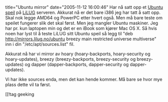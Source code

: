 title="Ubuntu mirror"
date="2005-11-12 16:00:46"
Har nå satt opp et <a href="http://ubuntu.com/">Ubuntu</a> <a href="http://www.ubuntulinux.org/download/mirror/document_view">speil</a> på <a href="http://www.lilug.no/">LiLUG</a> serveren. Akkurat nå er det bare i386 jeg har tatt å satt opp. Skal nok legge AMD64 og PowerPC etter hvert også. Men må bare teste om speilet fungerer slik det skal først. Men jeg mangler Ubuntu maskiner. Jeg har pr. kun laptopen min og det er en iBook som kjører Mac OS X. Så hvis noen har lyst til å teste LiLUG sitt Ubuntu speil så legg til "deb <a href="http://mirrors.lilug.no/ubuntu">http://mirrors.lilug.no/ubuntu</a>  breezy main restricted universe multiverse" inn i din "/etc/apt/sources.list" fil.

Akkurat nå har vi mirror av hoary (hoary-backports, hoary-security og hoary-updates), breezy (breezy-backports, breezy-security og breezy-updates) og dapper (dapper-backports, dapper-security og dapper-updates).

Vi har ikke sources enda, men det kan hende kommer. Må bare se hvor mye plass dette vil ta først.

[[!tag  geeking
